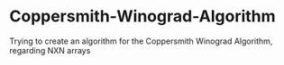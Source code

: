 # Coppersmith-Winograd-Algorithm
Trying to create an algorithm for the Coppersmith Winograd Algorithm, regarding NXN arrays
